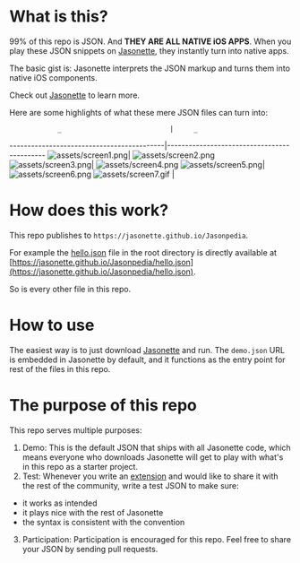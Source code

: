 # What is this?
99% of this repo is JSON. And **THEY ARE ALL NATIVE iOS APPS**. When you play these JSON snippets on [Jasonette](https://www.jasonette.com/beta), they instantly turn into native apps.

The basic gist is: Jasonette interprets the JSON markup and turns them into native iOS components.

Check out [Jasonette](https://www.jasonette.com/beta) to learn more.

Here are some highlights of what these mere JSON files can turn into:

                _                           |     _                                       
-------------------------------------------|--------------------------------------------
![assets/screen1.png](assets/screen1.png)| ![assets/screen2.png](assets/screen2.png)
![assets/screen3.png](assets/screen3.png)| ![assets/screen4.png](assets/screen4.png)
![assets/screen5.png](assets/screen5.png)| ![assets/screen6.png](assets/screen6.png)
![assets/screen7.gif](assets/screen7.gif)      |                                            

# How does this work?
This repo publishes to `https://jasonette.github.io/Jasonpedia`.

For example the [hello.json](https://github.com/Jasonette/Jasonpedia/blob/gh-pages/hello.json) file in the root directory is directly available at [https://jasonette.github.io/Jasonpedia/hello.json](https://jasonette.github.io/Jasonpedia/hello.json).

So is every other file in this repo.

# How to use
The easiest way is to just download [Jasonette](https://www.jasonette.com/beta) and run. The `demo.json` URL is embedded in Jasonette by default, and it functions as the entry point for rest of the files in this repo.

# The purpose of this repo
This repo serves multiple purposes:

1. Demo: This is the default JSON that ships with all Jasonette code, which means everyone who downloads Jasonette will get to play with what's in this repo as a starter project.
2. Test: Whenever you write an [extension](https://jasonette.github.io/documentation/advanced/#extension) and would like to share it with the rest of the community,  write a test JSON to make sure:
  - it works as intended
  - it plays nice with the rest of Jasonette
  - the syntax is consistent with the convention
3. Participation: Participation is encouraged for this repo. Feel free to share your JSON by sending pull requests.
